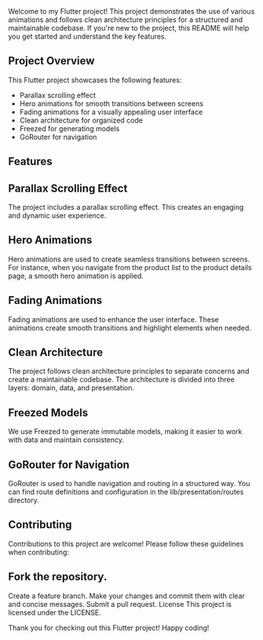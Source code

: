 Welcome to my Flutter project! This project demonstrates the use of various animations and follows clean architecture principles for a structured and maintainable codebase. If you're new to the project, this README will help you get started and understand the key features.

## Project Overview

This Flutter project showcases the following features:

- Parallax scrolling effect
- Hero animations for smooth transitions between screens
- Fading animations for a visually appealing user interface
- Clean architecture for organized code
- Freezed for generating models
- GoRouter for navigation


## Features

## Parallax Scrolling Effect
The project includes a parallax scrolling effect. This creates an engaging and dynamic user experience.

## Hero Animations
Hero animations are used to create seamless transitions between screens. For instance, when you navigate from the product list to the product details page, a smooth hero animation is applied.


## Fading Animations
Fading animations are used to enhance the user interface. These animations create smooth transitions and highlight elements when needed.

## Clean Architecture
The project follows clean architecture principles to separate concerns and create a maintainable codebase. The architecture is divided into three layers: domain, data, and presentation.

## Freezed Models
We use Freezed to generate immutable models, making it easier to work with data and maintain consistency.

## GoRouter for Navigation
GoRouter is used to handle navigation and routing in a structured way. You can find route definitions and configuration in the lib/presentation/routes directory.

## Contributing
Contributions to this project are welcome! Please follow these guidelines when contributing:

## Fork the repository.
Create a feature branch.
Make your changes and commit them with clear and concise messages.
Submit a pull request.
License
This project is licensed under the LICENSE.


Thank you for checking out this Flutter project! Happy coding!

